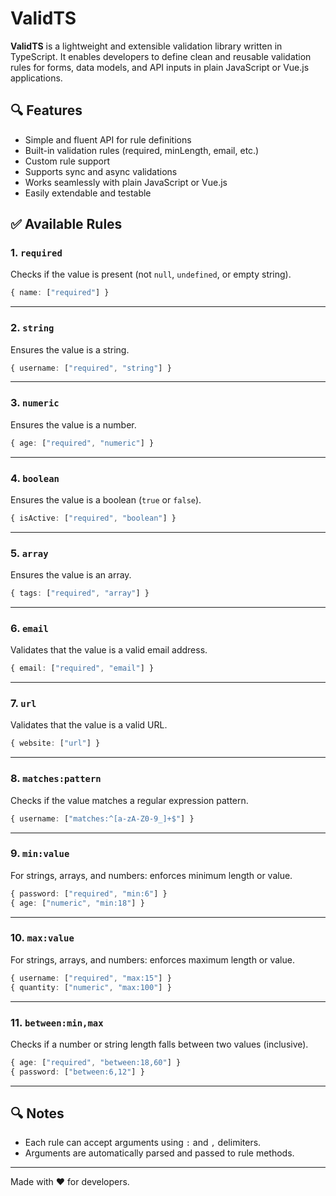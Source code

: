 # ValidTS

**ValidTS** is a lightweight and extensible validation library written in TypeScript. It enables developers to define clean and reusable validation rules for forms, data models, and API inputs in plain JavaScript or Vue.js applications.

## 🔍 Features

- Simple and fluent API for rule definitions
- Built-in validation rules (required, minLength, email, etc.)
- Custom rule support
- Supports sync and async validations
- Works seamlessly with plain JavaScript or Vue.js
- Easily extendable and testable

## ✅ Available Rules

### 1. `required`
Checks if the value is present (not `null`, `undefined`, or empty string).

```ts
{ name: ["required"] }
```

---

### 2. `string`
Ensures the value is a string.

```ts
{ username: ["required", "string"] }
```

---

### 3. `numeric`
Ensures the value is a number.

```ts
{ age: ["required", "numeric"] }
```

---

### 4. `boolean`
Ensures the value is a boolean (`true` or `false`).

```ts
{ isActive: ["required", "boolean"] }
```

---

### 5. `array`
Ensures the value is an array.

```ts
{ tags: ["required", "array"] }
```

---

### 6. `email`
Validates that the value is a valid email address.

```ts
{ email: ["required", "email"] }
```

---

### 7. `url`
Validates that the value is a valid URL.

```ts
{ website: ["url"] }
```

---

### 8. `matches:pattern`
Checks if the value matches a regular expression pattern.

```ts
{ username: ["matches:^[a-zA-Z0-9_]+$"] }
```

---

### 9. `min:value`
For strings, arrays, and numbers: enforces minimum length or value.

```ts
{ password: ["required", "min:6"] }
{ age: ["numeric", "min:18"] }
```

---

### 10. `max:value`
For strings, arrays, and numbers: enforces maximum length or value.

```ts
{ username: ["required", "max:15"] }
{ quantity: ["numeric", "max:100"] }
```

---

### 11. `between:min,max`
Checks if a number or string length falls between two values (inclusive).

```ts
{ age: ["required", "between:18,60"] }
{ password: ["between:6,12"] }
```

---

## 🔍 Notes

- Each rule can accept arguments using `:` and `,` delimiters.
- Arguments are automatically parsed and passed to rule methods.

---

Made with ❤️ for developers.

